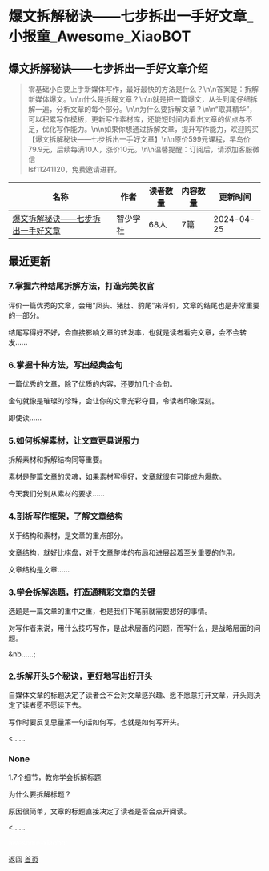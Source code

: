 # 爆文拆解秘诀——七步拆出一手好文章_小报童_Awesome_XiaoBOT

## 爆文拆解秘诀——七步拆出一手好文章介绍
> 零基础小白要上手新媒体写作，最好最快的方法是什么？\n\n答案是：拆解新媒体爆文。\n\n什么是拆解文章？\n\n就是把一篇爆文，从头到尾仔细拆解一遍，分析文章的每个部分。\n\n为什么要拆解文章？\n\n“取其精华”，可以积累写作模板，更新写作素材库，还能短时间内看出文章的优点与不足，优化写作能力。\n\n如果你想通过拆解文章，提升写作能力，欢迎购买【爆文拆解秘诀——七步拆出一手好文章】\n\n原价599元课程，早鸟价79.9元，后续每满10人，涨价10元。\n\n温馨提醒：订阅后，请添加客服微信  
lsf11241120，免费邀请进群。  
  


|名称|作者|读者数量|内容数量|更新时间|
|---|---|---|---|---|
|[爆文拆解秘诀——七步拆出一手好文章](https://xiaobot.net/p/20240416?refer=0b133df9-27dc-423b-8101-639049001c13)|智少学社|68人|7篇|2024-04-25|

## 最近更新
### 7.掌握六种结尾拆解方法，打造完美收官

评价一篇优秀的文章，会用“凤头、猪肚、豹尾”来评价，文章的结尾也是非常重要的一部分。



结尾写得好不好，会直接影响文章的转发率，也就是读者看完文章，会不会转发......

### 6.掌握十种方法，写出经典金句

一篇优秀的文章，除了优质的内容，还要加几个金句。



金句就像是璀璨的珍珠，会让你的文章光彩夺目，令读者印象深刻。



即使读......

### 5.如何拆解素材，让文章更具说服力

拆解素材和拆解结构同等重要。



素材是整篇文章的灵魂，如果素材写得好，文章就很有可能成为爆款。



今天我们分别从素材的要求......

### 4.剖析写作框架，了解文章结构

关于结构和素材，是文章的重点部分。



文章结构，就好比棋盘，对于文章整体的布局和进展起着至关重要的作用。



文章结构是文章......

### 3.学会拆解选题，打造通精彩文章的关键

选题是一篇文章的重中之重，也是我们下笔前就需要想好的事情。



对写作者来说，用什么技巧写作，是战术层面的问题，而写什么，是战略层面的问题。

&nb......;

### 2.拆解开头5个秘诀，更好地写出好开头

自媒体文章的标题决定了读者会不会对文章感兴趣、愿不愿意打开文章，开头则决定了读者愿不愿读下去。



写作时要反复思量第一句话如何写，也就是如何写开头。

<......

### None

1.7个细节，教你学会拆解标题



为什么要拆解标题？



原因很简单，文章的标题直接决定了读者是否会点开阅读。

 <......


<a href="https://github.com/Reno9527/awesome-xiaobot" style="color: white; text-decoration: none;">awesome-xiaobot</a>

返回 [首页](../README.md)
